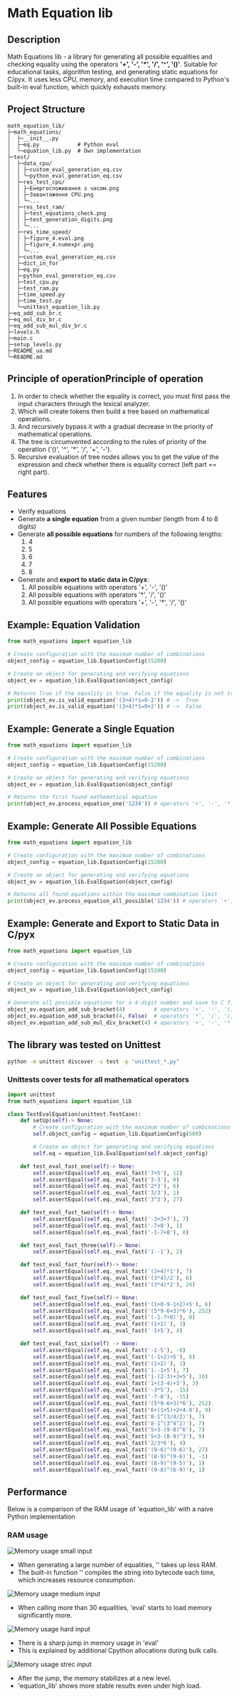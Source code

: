 # Math Equation lib

## Description
Math Equations lib - a library for generating all possible equalities and checking equality using the operators
**'+', '-', '*', '/', '^', '()'**. Suitable for educational tasks, algorithm testing, and generating static equations
for C/pyx. It uses less CPU, memory, and execution time compared to Python's built-in eval function, which quickly exhausts memory.

## Project Structure
```text
math_equation_lib/
├─math_equations/
│  ├─__init__.py
│  ├─eq.py            # Python eval
│  └─equation_lib.py  # Own implementation
├─test/
│  ├─data_cpu/
│  │ ├─custom_eval_generation_eq.csv
│  │ └─python_eval_generation_eq.csv
│  ├─res_test_cpu/
│  │ ├─Енергоспоживання з часом.png
│  │ ├─Завантаження CPU.png
│  │ └─...
│  ├─res_test_ram/
│  │ ├─test_equations_check.png
│  │ ├─test_generation_digits.png
│  │ └─...
│  ├─res_time_speed/
│  │ ├─figure_4.eval.png
│  │ ├─figure_4.numexpr.png
│  │ └─...
│  ├─custom_eval_generation_eq.csv
│  ├─dict_in_for
│  ├─eq.py
│  ├─python_eval_generation_eq.csv
│  ├─test_cpu.py
│  ├─test_ram.py
│  ├─time_speed.py
│  ├─time_test.py
│  └─unittest_equation_lib.py
├─eq_add_sub_br.c
├─eq_mul_div_br.c
├─eq_add_sub_mul_div_br.c
├─levels.h
├─main.c
├─setup_levels.py
├─README_ua.md
└─README.md
```

## Principle of operationPrinciple of operation
1. In order to check whether the equality is correct, you must first pass the input characters through the lexical analyzer.
2. Which will create tokens then build a tree based on mathematical operations.
3. And recursively bypass it with a gradual decrease in the priority of mathematical operations.
4. The tree is circumvented according to the rules of priority of the operation ('()', '^', '*', '/', '+', '-').
5. Recursive evaluation of tree nodes allows you to get the value of the expression and check whether there is equality
   correct (left part == right part).

## Features
- Verify equations
- Generate **a single equation** from a given number (length from 4 to 8 digits)
- Generate **all possible equations** for numbers of the following lengths:
    1. 4
    2. 5
    3. 6
    4. 7
    5. 8
- Generate and **export to static data in C/pyx**:
    1. All possible equations with operators '+', '-', '()'
    2. All possible equations with operators '*', '/', '()'
    3. All possible equations with operators '+', '-', '*', '/', '()'

## Example: Equation Validation
```python
from math_equations import equation_lib

# Create configuration with the maximum number of combinations
object_config = equation_lib.EquationConfig(15200)

# Create an object for generating and verifying equations
object_ev = equation_lib.EvalEquation(object_config)

# Returns True if the equality is true. False if the equality is not true
print(object_ev.is_valid_equation('(3+4)*1=9-2')) # ->  True
print(object_ev.is_valid_equation('(3+4)*1=9+2')) # ->  False
```

## Example: Generate a Single Equation
```python
from math_equations import equation_lib

# Create configuration with the maximum number of combinations
object_config = equation_lib.EquationConfig(15200)

# Create an object for generating and verifying equations
object_ev = equation_lib.EvalEquation(object_config)

# Returns the first found mathematical equation
print(object_ev.process_equation_one('1234')) # operators '+', '-', '*', '/', '^', '()'
```

## Example: Generate All Possible Equations
```python
from math_equations import equation_lib

# Create configuration with the maximum number of combinations
object_config = equation_lib.EquationConfig(15200)

# Create an object for generating and verifying equations
object_ev = equation_lib.EvalEquation(object_config)

# Returns all found equations within the maximum combination limit
print(object_ev.process_equation_all_possible('1234')) # operators '+', '-', '*', '/', '^', '()'
```

## Example: Generate and Export to Static Data in C/pyx
```python
from math_equations import equation_lib

# Create configuration with the maximum number of combinations
object_config = equation_lib.EquationConfig(15200)

# Create an object for generating and verifying equations
object_ev = equation_lib.EvalEquation(object_config)

# Generate all possible equations for a 4-digit number and save to C files
object_ev.equation_add_sub_bracket(4)         # operators '+', '-', '()'
object_ev.equation_add_sub_bracket(4, False)  # operators '*', '/', '()'
object_ev.equation_add_sub_mul_div_bracket(4) # operators '+', '-', '*', '/', '()'
```

## The library was tested on Unittest
```bash
python -m unittest discover -s test -p "unittest_*.py"
```

### Unittests cover tests for all mathematical operators
```python
import unittest
from math_equations import equation_lib

class TestEvalEquation(unittest.TestCase):
    def setUp(self)-> None:
        # Create configuration with the maximum number of combinations
        self.object_config = equation_lib.EquationConfig(500)

        # Create an object for generating and verifying equations
        self.eq = equation_lib.EvalEquation(self.object_config)

    def test_eval_fast_one(self)-> None:
        self.assertEqual(self.eq._eval_fast('7+5'), 12)
        self.assertEqual(self.eq._eval_fast('3-3'), 0)
        self.assertEqual(self.eq._eval_fast('2*3'), 6)
        self.assertEqual(self.eq._eval_fast('3/3'), 1)
        self.assertEqual(self.eq._eval_fast('3^3'), 27)

    def test_eval_fast_two(self)-> None:
        self.assertEqual(self.eq._eval_fast('-3+3+7'), 7)
        self.assertEqual(self.eq._eval_fast('-7+8'), 1)
        self.assertEqual(self.eq._eval_fast('-1-7+8'), 0)

    def test_eval_fast_three(self)-> None:
        self.assertEqual(self.eq._eval_fast('1--1'), 2)

    def test_eval_fast_four(self)-> None:
        self.assertEqual(self.eq._eval_fast('(3+4)*1'), 7)
        self.assertEqual(self.eq._eval_fast('(3*4)/2'), 6)
        self.assertEqual(self.eq._eval_fast('(3*4)*2'), 24)

    def test_eval_fast_five(self)-> None:
        self.assertEqual(self.eq._eval_fast('(1+8-9-1+2)+5'), 6)
        self.assertEqual(self.eq._eval_fast('(5*9-6+3)*6'), 252)
        self.assertEqual(self.eq._eval_fast('(-1-7+8)'), 0)
        self.assertEqual(self.eq._eval_fast('(1+2)'), 3)
        self.assertEqual(self.eq._eval_fast('-1+5'), 4)

    def test_eval_fast_six(self) -> None:
        self.assertEqual(self.eq._eval_fast('-1-5'), -6)
        self.assertEqual(self.eq._eval_fast('(-1+2)+5'), 6)
        self.assertEqual(self.eq._eval_fast('(1+2)'), 3)
        self.assertEqual(self.eq._eval_fast('1--1+5'), 7)
        self.assertEqual(self.eq._eval_fast('1-(2-3)+3+5'), 10)
        self.assertEqual(self.eq._eval_fast('1+(3-4)+3'), 3)
        self.assertEqual(self.eq._eval_fast('-3*5'), -15)
        self.assertEqual(self.eq._eval_fast('-7-8'), -15)
        self.assertEqual(self.eq._eval_fast('(5*9-6+3)*6'), 252)
        self.assertEqual(self.eq._eval_fast('6+(1+5)+2+4-9'), 9)
        self.assertEqual(self.eq._eval_fast('8-1^(3/4/2)'), 7)
        self.assertEqual(self.eq._eval_fast('8-1^(3^4^2)'), 7)
        self.assertEqual(self.eq._eval_fast('5+3-(9-8)^6'), 7)
        self.assertEqual(self.eq._eval_fast('5+3-(8-9)^3'), 9)
        self.assertEqual(self.eq._eval_fast('2/3*6'), 4)
        self.assertEqual(self.eq._eval_fast('(9-6)^(9-6)'), 27)
        self.assertEqual(self.eq._eval_fast('(8-9)^(9-6)'), -1)
        self.assertEqual(self.eq._eval_fast('(8-9)^(9-5)'), 1)
        self.assertEqual(self.eq._eval_fast('(9-8)^(6-9)'), 1)
```

## Performance

Below is a comparison of the RAM usage of 'equation_lib' with a naive Python implementation

### RAM usage

![Memory usage small input](test/res_test_ram/test_generation_eq_4-generation-equation-1.png)

- When generating a large number of equalities, '' takes up less RAM.
- The built-in function '' compiles the string into bytecode each time, which increases resource consumption.

![Memory usage medium input](test/res_test_ram/test_generation_eq_4-generation-equation-2.png)

- When calling more than 30 equalities, 'eval' starts to load memory significantly more.

![Memory usage hard input](test/res_test_ram/test_generation_eq_4-generation-equation-3.png)

- There is a sharp jump in memory usage in 'eval'
- This is explained by additional Cpython allocations during bulk calls.

![Memory usage strec input](test/res_test_ram/test_generation_eq_4-generation-equation-4.png)

- After the jump, the memory stabilizes at a new level.
- 'equation_lib' shows more stable results even under high load.